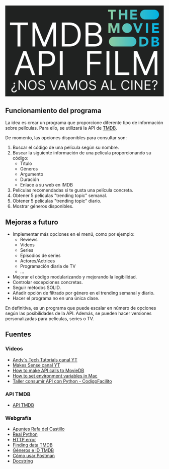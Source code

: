  ![LOGO](./header.jpg)

## Funcionamiento del programa
La idea es crear un programa que proporcione diferente tipo de información sobre películas. Para ello, se utilizará la API de [TMDB](https://www.themoviedb.org/documentation/api).

De momento, las opciones disponibles para consultar son:  
1. Buscar el código de una película según su nombre.
2. Buscar la siguiente información de una película proporcionando su código:
   - Título
   - Géneros
   - Argumento
   - Duración
   - Enlace a su web en IMDB
3. Películas recomendadas si te gusta una película concreta.
4. Obtener 5 películas "trending topic" semanal.
5. Obtener 5 películas "trending topic" diario.
6. Mostrar géneros disponibles. 

## Mejoras a futuro  
- Implementar más opciones en el menú, como por ejemplo:
  - Reviews
  - Videos
  - Series
  - Episodios de series
  - Actores/Actrices
  - Programación diaria de TV
  - ...
- Mejorar el código modularizando y mejorando la legibilidad.
- Controlar excepciones concretas.
- Seguir métodos SOLID.
- Añadir opción de filtrado por género en el trending semanal y diario.
- Hacer el programa no en una única clase.

 En definitiva, es un programa que puede escalar en número de opciones según las posibilidades de la API. Además, se pueden hacer versiones personalizadas para películas, series o TV.


 ## Fuentes

 ### Videos
- [Andy´s Tech Tutorials canal YT](https://www.youtube.com/watch?v=FlFyrOEz2S4&t=151s&ab_channel=Andy%27sTechTutorials)
- [Makes Sense canal YT](https://www.youtube.com/watch?v=vlenVDbJKsA&ab_channel=makessense)
- [How to make API calls to MovieDB](https://www.youtube.com/watch?v=WSvRFYPQyko&t=1057s&ab_channel=makessense)
- [How to set environment variables in Mac](https://www.youtube.com/watch?v=-cASjkF94dc&ab_channel=MacOSXTutorialsandAppreviewsfromHowTech)
- [Taller consumir API con Python - CodigoFacilito](https://www.youtube.com/watch?v=12NPmrdoKKs&t=4s&ab_channel=codigofacilito)

### API TMDB
 - [API TMDB](https://developer.themoviedb.org/reference/intro/getting-started)


### Webgrafía
 - [Apuntes Rafa del Castillo](https://github.com/rdelcastillo/DAW-Python/blob/master/notebooks/5.1%20Rest%20Api%20en%20Python.ipynb)
 - [Real Python](https://realpython.com/api-integration-in-python/)
 - [HTTP error](https://developer.mozilla.org/en-US/docs/Web/HTTP/Status#client_error_responses)
 - [Finding data TMDB](https://developer.themoviedb.org/docs/finding-data)
 - [Géneros e ID TMDB](https://www.themoviedb.org/talk/5daf6eb0ae36680011d7e6ee)
- [Cómo usar Postman](https://desarrolloweb.com/articulos/como-usar-postman-probar-api)
- [Docstring](https://pywombat.com/articles/docstring-python)